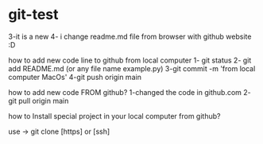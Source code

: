 # git-test


3-it is a new
4- i change readme.md file from browser with github website :D

how to add new code line to github from local computer
1- git status
2- git add README.md (or any file name example.py)
3-git commit -m 'from local computer MacOs'
4-git push origin main


how to add new code FROM github?
1-changed the code in github.com
2- git pull origin main


how to Install special project in your local computer from github?

use -> git clone [https] or [ssh] 
